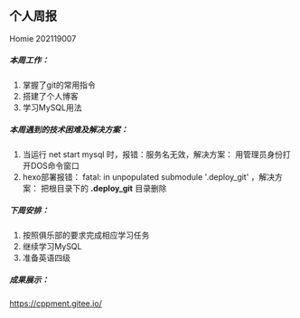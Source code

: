 ## 个人周报

Homie 202119007

##### 本周工作：

1. 掌握了git的常用指令
2. 搭建了个人博客
3. 学习MySQL用法

##### 本周遇到的技术困难及解决方案：

1. 当运行 net start mysql 时，报错：服务名无效，解决方案： 用管理员身份打开DOS命令窗口
2. hexo部署报错： fatal: in unpopulated submodule '.deploy_git' ，解决方案： 把根目录下的 **.deploy_git** 目录删除 

##### 下周安排：

1. 按照俱乐部的要求完成相应学习任务
2. 继续学习MySQL
3. 准备英语四级

##### 成果展示：

https://cppment.gitee.io/